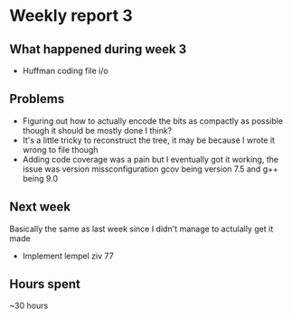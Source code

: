 # Weekly report 3

## What happened during week 3
- Huffman coding file i/o

## Problems
- Figuring out how to actually encode the bits as compactly as possible
though it should be mostly done I think?
- It's a little tricky to reconstruct the tree, it may be because I wrote it wrong to file though
- Adding code coverage was a pain but I eventually got it working, the issue was version missconfiguration
gcov being version 7.5 and g++ being 9.0

## Next week
Basically the same as last week since I didn't manage to actulally get it made

- Implement lempel ziv 77

## Hours spent
~30 hours
